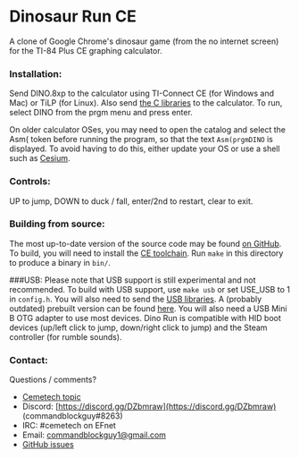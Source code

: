 # Dinosaur Run CE

A clone of Google Chrome's dinosaur game (from the no internet screen) for the TI-84 Plus CE graphing calculator.

### Installation:
Send DINO.8xp to the calculator using TI-Connect CE (for Windows and Mac) or TiLP (for Linux).
Also send [the C libraries](https://github.com/CE-Programming/libraries/releases) to the calculator.
To run, select DINO from the prgm menu and press enter.

On older calculator OSes, you may need to open the catalog and select the Asm( token before running the program, so that the text `Asm(prgmDINO` is displayed.
To avoid having to do this, either update your OS or use a shell such as [Cesium](https://github.com/mateoconlechuga/cesium/releases). 

### Controls:
UP to jump, DOWN to duck / fall, enter/2nd to restart, clear to exit.

### Building from source:
The most up-to-date version of the source code may be found [on GitHub](https://github.com/commandblockguy/dino-run-ce).
To build, you will need to install the [CE toolchain](https://github.com/CE-Programming/toolchain/releases).
Run `make` in this directory to produce a binary in `bin/`.

###USB:
Please note that USB support is still experimental and not recommended.
To build with USB support, use `make usb` or set USE_USB to 1 in `config.h`.
You will also need to send the [USB libraries](https://github.com/CE-Programming/toolchain/tree/usbdrvce).
A (probably outdated) prebuilt version can be found [here](http://commandblockguy.xyz/downloads/usblibs.8xg).
You will also need a USB Mini B OTG adapter to use most devices.
Dino Run is compatible with HID boot devices (up/left click to jump, down/right click to jump) and the Steam controller (for rumble sounds).

### Contact:
Questions / comments?

* [Cemetech topic](https://www.cemetech.net/forum/viewtopic.php?p=283380)
* Discord: [https://discord.gg/DZbmraw](https://discord.gg/DZbmraw) (commandblockguy#8263)
* IRC: #cemetech on EFnet
* Email: [commandblockguy1@gmail.com](mailto:commandblockguy1@gmail.com)
* [GitHub issues](https://github.com/commandblockguy/dino-run-ce/issues)